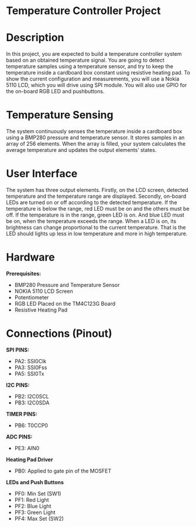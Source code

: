 # Temperature Controller Project

# Description
In this project, you are expected to build a temperature controller system based on an obtained temperature signal. You are going to detect temperature samples using a temperature sensor, and try to
keep the temperature inside a cardboard box constant using resistive heating pad. To show the current
configuration and measurements, you will use a Nokia 5110 LCD, which you will drive using SPI module.
You will also use GPIO for the on-board RGB LED and pushbuttons.

# Temperature Sensing
The system continuously senses the temperature inside a cardboard box using a BMP280 pressure and
temperature sensor. It stores samples in an array of 256 elements. When the array is filled, your system
calculates the average temperature and updates the output elements’ states.

# User Interface
The system has three output elements. Firstly, on the LCD screen, detected temperature and the
temperature range are displayed. Secondly, on-board LEDs are turned on or off according to the detected
temperature. If the temperature is below the range, red LED must be on and the others must be off.
If the temperature is in the range, green LED is on. And blue LED must be on, when the temperature
exceeds the range. When a LED is on, its brightness can change proportional to the current
temperature. That is the LED should lights up less in low temperature and more in high
temperature.


# Hardware
**Prerequisites:**
- BMP280 Pressure and Temperature Sensor
- NOKIA 5110 LCD Screen
- Potentiometer
- RGB LED Placed on the TM4C123G Board
- Resistive Heating Pad

# Connections (Pinout)

**SPI PINS:**
- PA2: SSI0Clk
- PA3: SSI0Fss
- PA5: SSI0Tx

**I2C PINS:**
- PB2: I2C0SCL
- PB3: I2C0SDA

**TIMER PINS:**
- PB6: T0CCP0

**ADC PINS:**
- PE3: AIN0

**Heating Pad Driver**
- PB0: Applied to gate pin of the MOSFET



**LEDs and Push Buttons**
- PF0: Min Set (SW1)
- PF1: Red Light
- PF2: Blue Light
- PF3: Green Light
- PF4: Max Set (SW2)





